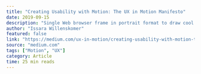 ```yaml
---
title: "Creating Usability with Motion: The UX in Motion Manifesto"
date: 2019-09-15
description: "Single Web browser frame in portrait format to draw cool wireframes of your web projects."
author: "Issara Willenskomer"
featured: false
link: "https://medium.com/ux-in-motion/creating-usability-with-motion-the-ux-in-motion-manifesto-a87a4584ddc"
source: "medium.com"
tags: ["Motion", "UX"]
category: Article
time: 25 min reads
---
```

